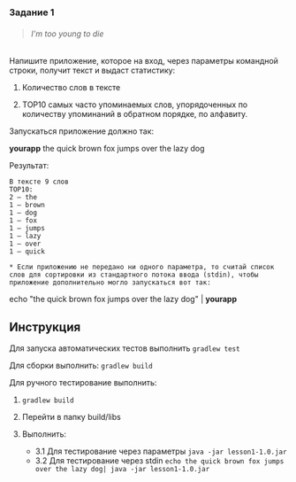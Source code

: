 ### Задание 1

> ###### I'm too young to die

Напишите приложение, которое на вход, через параметры командной строки, получит текст и выдаст статистику:

1.	Количество слов в тексте

2.	TOP10 самых часто упоминаемых слов, упорядоченных по количеству упоминаний в обратном порядке, по алфавиту.

Запускаться приложение должно так:

**yourapp** the quick brown fox jumps over the lazy dog

Результат:

```
В тексте 9 слов
TOP10:
2 — the
1 — brown
1 — dog
1 — fox
1 — jumps
1 — lazy
1 — over
1 — quick
```

`* Если приложению не передано ни одного параметра, то считай список слов для сортировки из стандартного потока ввода (stdin), чтобы приложение дополнительно могло запускаться вот так:`

echo "the quick brown fox jumps over the lazy dog" | **yourapp**

## Инструкция

Для запуска автоматических тестов выполнить `gradlew test`

Для сборки выполнить: `gradlew build`

Для ручного тестирование выполнить:

1. `gradlew build`

2. Перейти в папку build/libs

3. Выполнить:
    + 3.1 Для тестирование через параметры `java -jar lesson1-1.0.jar`
    + 3.2 Для тестирование через stdin `echo the quick brown fox jumps over the lazy dog| java -jar lesson1-1.0.jar`